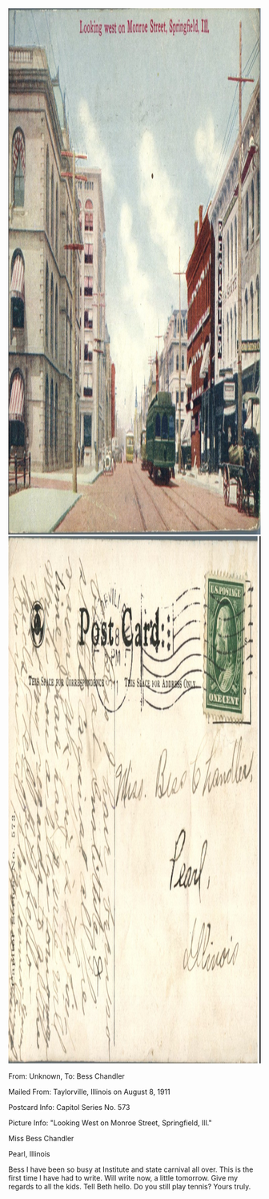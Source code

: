 <html><body><a href="/wp-content/uploads/2014/04/postcard-2014-20140421_18335686_0072.jpg"><img class="alignnone size-full wp-image-341" src="/wp-content/uploads/2014/04/postcard-2014-20140421_18335686_0072.jpg" alt="postcard-2014-20140421_18335686_0072" width="1506" height="1050"></a><a href="/wp-content/uploads/2014/04/postcard-2014-20140421_18340533_0073.jpg"><img class="alignnone size-full wp-image-340" src="/wp-content/uploads/2014/04/postcard-2014-20140421_18340533_0073.jpg" alt="postcard-2014-20140421_18340533_0073" width="1535" height="1052"></a>



From: Unknown, To: Bess Chandler

Mailed From: Taylorville, Illinois on August 8, 1911

Postcard Info: Capitol Series No. 573

Picture Info: "Looking West on Monroe Street, Springfield, Ill."



Miss Bess Chandler

Pearl, Illinois



Bess I have been so busy at Institute and state carnival all over. This is the first time I have had to write. Will write now, a little tomorrow. Give my regards to all the kids. Tell Beth hello. Do you still play tennis? Yours truly.</body></html>